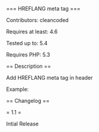 === HREFLANG meta tag ===

Contributors: cleancoded

Requires at least: 4.6

Tested up to: 5.4

Requires PHP: 5.3



== Description ==

Add HREFLANG meta tag in header

Example:

<link rel='alternate' href='http://cleancoded.com' hreflang='en_US' /> 

== Changelog ==

= 1.1 =

Intial Release